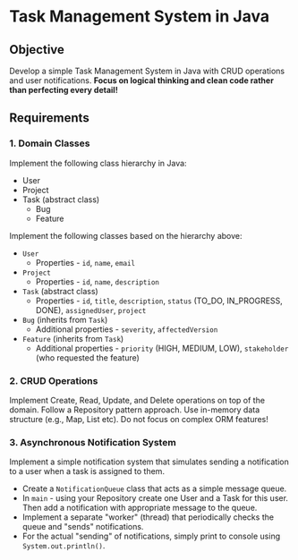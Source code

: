# Task Management System in Java

## Objective
Develop a simple Task Management System in Java with CRUD operations and user notifications. __Focus on logical thinking and clean code rather than perfecting every detail!__

## Requirements

### 1. Domain Classes
Implement the following class hierarchy in Java:

- User
- Project
- Task (abstract class)
  - Bug
  - Feature

Implement the following classes based on the hierarchy above:

- `User`
  - Properties - `id`, `name`, `email`
- `Project`
  - Properties - `id`, `name`, `description`
- `Task` (abstract class)
  - Properties - `id`, `title`, `description`, `status` (TO_DO, IN_PROGRESS, DONE), `assignedUser`, `project`
- `Bug` (inherits from `Task`)
  - Additional properties - `severity`, `affectedVersion`
- `Feature` (inherits from `Task`)
  - Additional properties - `priority` (HIGH, MEDIUM, LOW), `stakeholder` (who requested the feature)

### 2. CRUD Operations

Implement Create, Read, Update, and Delete operations on top of the domain. Follow a Repository pattern approach. Use in-memory data structure (e.g., Map, List etc). Do not focus on complex ORM features!

### 3. Asynchronous Notification System
Implement a simple notification system that simulates sending a notification to a user when a task is assigned to them. 

- Create a `NotificationQueue` class that acts as a simple message queue.
- In `main` - using your Repository create one User and a Task for this user. Then add a notification with appropriate message to the queue.
- Implement a separate "worker" (thread) that periodically checks the queue and "sends" notifications.
- For the actual "sending" of notifications, simply print to console using `System.out.println()`.
